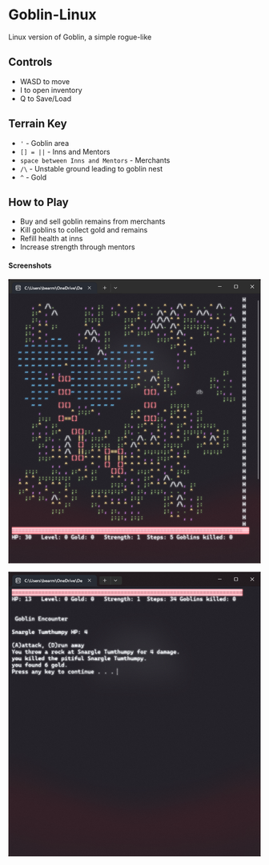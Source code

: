 # Goblin-Linux
Linux version of Goblin, a simple rogue-like

## Controls
- WASD to move
- I to open inventory
- Q to Save/Load

## Terrain Key
- ``` ' ``` - Goblin area
- ``` [] = || ``` - Inns and Mentors
- ``` space between Inns and Mentors ``` - Merchants
- ``` /\ ``` - Unstable ground leading to goblin nest
- ``` ^ ``` - Gold 

## How to Play
- Buy and sell goblin remains from merchants
- Kill goblins to collect gold and remains
- Refill health at inns
- Increase strength through mentors


#### Screenshots

![image1](https://github.com/bearmade/Goblin-Linux/blob/main/img/goblinImage1.png)

![image1](https://github.com/bearmade/Goblin-Linux/blob/main/img/goblinImage2.png)
